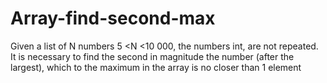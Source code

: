 # Array-find-second-max

Given a list of N numbers 5 <N <10 000, the numbers int, are not repeated. It is necessary to find the second
in magnitude the number (after the largest), which to the maximum in the array is no closer than 1 element
